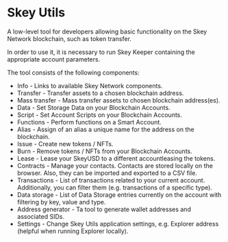 # Skey Utils

A low-level tool for developers allowing basic functionality on the Skey Network blockchain, such  as token transfer.&#x20;

In order to use it, it is necessary to run Skey Keeper containing the appropriate account parameters.

The tool consists of the following components:

* Info - Links to available Skey Network components.
* Transfer - Transfer assets to a chosen blockchain address.
* Mass transfer - Mass transfer assets to chosen blockchain address(es).
* Data - Set Storage Data on your Blockchain Accounts.
* Script - Set Account Scripts on your Blockchain Accounts.
* Functions - Perform functions on a Smart Account.
* Alias - Assign of an alias a unique name for the address on the blockchain.
* Issue - Create new tokens / NFTs.
* Burn - Remove tokens / NFTs from your Blockchain Accounts.
* Lease - Lease your SkeyUSD to a different accountleasing the tokens.
* Contracts - Manage your contacts. Contacts are stored locally on the browser. Also, they can be imported and exported to a CSV file.&#x20;
* Transactions - List of transactions related to your current account. Additionally, you can filter them (e.g. transactions of a specific type).
* Data storage - List of Data Storage entries currently on the account with filtering by key, value and type.
* Address generator - Ta tool to generate wallet addresses and associated SIDs.
* Settings - Change Skey Utils application settings, e.g. Explorer address (helpful when running Explorer locally).
